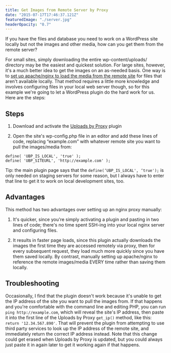 ```yaml
---
title: Get Images from Remote Server by Proxy
date: "2015-07-17T17:46:37.121Z"
featuredImage: "./server.jpg"
headerOpacity: "0.7"
---
```


If you have the files and database you need to work on a WordPress site locally but not the images and other media, how can you get them from the remote server?

For small sites, simply downloading the entire wp-content/uploads/ directory may be the easiest and quickest solution. For large sites, however, it's a much better idea to get the images on an as-needed basis. One way is to [set up apache/nginx to load the media from the remote site](http://rzen.net/serve-missing-media-production-apache-nginx/) for files that aren't available locally. That method requires a little more knowledge and involves configuring files in your local web server though, so for this example we're going to let a WordPress plugin do the hard work for us. Here are the steps:

## Steps

1. Download and activate the [Uploads by Proxy](https://wordpress.org/plugins/uploads-by-proxy/) plugin

2. Open the site's wp-config.php file in an editor and add these lines of code, replacing “example.com” with whatever remote site you want to pull the images/media from:

```
define( 'UBP_IS_LOCAL', 'true' );
define( 'UBP_SITEURL', 'http://example.com' );
```

Tip: the main plugin page says that the `define(‘UBP_IS_LOCAL', ‘true');` is only needed on staging servers for some reason, but I always have to enter that line to get it to work on local development sites, too.

## Advantages

This method has two advantages over setting up an nginx proxy manually:

1. It's quicker, since you're simply activating a plugin and pasting in two lines of code; there's no time spent SSH-ing into your local nginx server and configuring files.

2. It results in faster page loads, since this plugin actually downloads the images the first time they are accessed remotely via proxy, then for every subsequent request, they load much more quickly since you have them saved locally. By contrast, manually setting up apache/nginx to reference the remote images/media EVERY time rather than saving them locally.

## Troubleshooting

Occasionally, I find that the plugin doesn't work because it's unable to get the IP address of the site you want to pull the images from. If that happens and you're comfortable with the command line and editing PHP, you can run `ping http://example.com`, which will reveal the site's IP address, then paste it into the first line of the Uploads by Proxy `get_ip()` method, like this: `return '12.34.567.890'`. That will prevent the plugin from attempting to use third party services to look up the IP address of the remote site, and immediately return the correct IP address instead. Note that this change could get erased when Uploads by Proxy is updated, but you could always just paste it in again later to get it working again if that happens.
